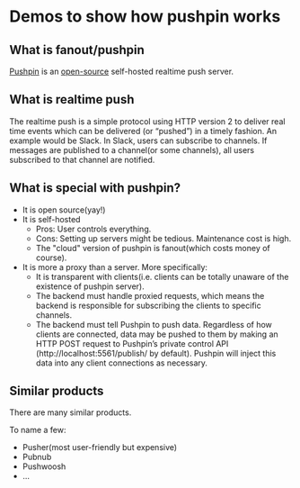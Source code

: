 # Demos to show how pushpin works

## What is fanout/pushpin
[Pushpin](https://pushpin.org/) is an [open-source](https://github.com/fanout) self-hosted realtime push server.

## What is realtime push
>
 The realtime push is a simple protocol using HTTP version 2 to deliver real time events which can be delivered (or “pushed”) in a timely fashion. An example would be Slack. In Slack, users can subscribe to channels. If messages are published to a channel(or some channels), all users subscribed to that channel are notified.

## What is special with pushpin?
- It is open source(yay!)
- It is self-hosted
    - Pros: User controls everything.
    - Cons: Setting up servers might be tedious. Maintenance cost is high.
    - The "cloud" version of pushpin is fanout(which costs money of course).
- It is more a proxy than a server. More specifically:
    - It is transparent with clients(i.e. clients can be totally unaware of the existence of pushpin server).
    - The backend must handle proxied requests, which means the backend is responsible for subscribing the clients to specific channels.
    - The backend must tell Pushpin to push data. Regardless of how clients are connected, data may be pushed to them by making an HTTP POST request to Pushpin’s private control API (http://localhost:5561/publish/ by default). Pushpin will inject this data into any client connections as necessary.

## Similar products
There are many similar products.

To name a few:
- Pusher(most user-friendly but expensive)
- Pubnub
- Pushwoosh
- ...
